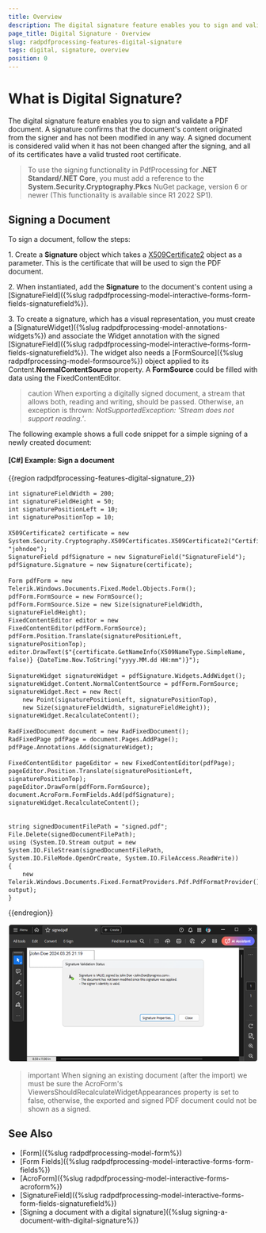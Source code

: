 ```yaml
---
title: Overview
description: The digital signature feature enables you to sign and validate a PDF document. 
page_title: Digital Signature - Overview
slug: radpdfprocessing-features-digital-signature
tags: digital, signature, overview
position: 0
---
```


# What is Digital Signature?

The digital signature feature enables you to sign and validate a PDF document. A signature confirms that the document's content originated from the signer and has not been modified in any way. A signed document is considered valid when it has not been changed after the signing, and all of its certificates have a valid trusted root certificate.

>To use the signing functionality in PdfProcessing for **.NET Standard/.NET Core**, you must add a reference to the **System.Security.Cryptography.Pkcs** NuGet package, version 6 or newer (This functionality is available since R1 2022 SP1).

## Signing a Document

To sign a document, follow the steps:

1\. Create a **Signature** object which takes a [X509Certificate2](https://msdn.microsoft.com/en-us/library/system.security.cryptography.x509certificates.x509certificate2(v=vs.110).aspx) object as a parameter. This is the certificate that will be used to sign the PDF document.

2\. When instantiated, add the **Signature** to the document's content using a [SignatureField]({%slug radpdfprocessing-model-interactive-forms-form-fields-signaturefield%}).

3\. To create a signature, which has a visual representation, you must create a [SignatureWidget]({%slug radpdfprocessing-model-annotations-widgets%}) and associate the Widget annotation with the signed [SignatureField]({%slug radpdfprocessing-model-interactive-forms-form-fields-signaturefield%}). The widget also needs a [FormSource]({%slug radpdfprocessing-model-formsource%}) object applied to its Content.**NormalContentSource** property. A **FormSource** could be filled with data using the FixedContentEditor.

>caution When exporting a digitally signed document, a stream that allows both, reading and writing, should be passed. Otherwise, an exception is thrown: *NotSupportedException: 'Stream does not support reading.'*.

The following example shows a full code snippet for a simple signing of a newly created document:

#### **[C#] Example: Sign a document**

{{region radpdfprocessing-features-digital-signature_2}}

    int signatureFieldWidth = 200;
    int signatureFieldHeight = 50;
    int signaturePositionLeft = 10;
    int signaturePositionTop = 10; 

    X509Certificate2 certificate = new System.Security.Cryptography.X509Certificates.X509Certificate2("Certificate.pfx", "johndoe");
    SignatureField pdfSignature = new SignatureField("SignatureField");
    pdfSignature.Signature = new Signature(certificate);

    Form pdfForm = new Telerik.Windows.Documents.Fixed.Model.Objects.Form();
    pdfForm.FormSource = new FormSource();
    pdfForm.FormSource.Size = new Size(signatureFieldWidth, signatureFieldHeight);
    FixedContentEditor editor = new FixedContentEditor(pdfForm.FormSource);
    pdfForm.Position.Translate(signaturePositionLeft, signaturePositionTop);
    editor.DrawText($"{certificate.GetNameInfo(X509NameType.SimpleName, false)} {DateTime.Now.ToString("yyyy.MM.dd HH:mm")}");

    SignatureWidget signatureWidget = pdfSignature.Widgets.AddWidget();
    signatureWidget.Content.NormalContentSource = pdfForm.FormSource;
    signatureWidget.Rect = new Rect(
        new Point(signaturePositionLeft, signaturePositionTop),
        new Size(signatureFieldWidth, signatureFieldHeight));
    signatureWidget.RecalculateContent();

    RadFixedDocument document = new RadFixedDocument();
    RadFixedPage pdfPage = document.Pages.AddPage();
    pdfPage.Annotations.Add(signatureWidget);

    FixedContentEditor pageEditor = new FixedContentEditor(pdfPage);
    pageEditor.Position.Translate(signaturePositionLeft, signaturePositionTop);
    pageEditor.DrawForm(pdfForm.FormSource);
    document.AcroForm.FormFields.Add(pdfSignature);
    signatureWidget.RecalculateContent();


    string signedDocumentFilePath = "signed.pdf";
    File.Delete(signedDocumentFilePath);
    using (System.IO.Stream output = new System.IO.FileStream(signedDocumentFilePath, System.IO.FileMode.OpenOrCreate, System.IO.FileAccess.ReadWrite))
    {
        new Telerik.Windows.Documents.Fixed.FormatProviders.Pdf.PdfFormatProvider().Export(document, output);
    }


{{endregion}}

![Signed PDF](images/radpdfprocessing-features-digital-signature.png)

>important When signing an existing document (after the import) we must be sure the AcroForm's ViewersShouldRecalculateWidgetAppearances property is set to false, otherwise, the exported and signed PDF document could not be shown as a signed. 

## See Also

* [Form]({%slug radpdfprocessing-model-form%})
* [Form Fields]({%slug radpdfprocessing-model-interactive-forms-form-fields%})
* [AcroForm]({%slug radpdfprocessing-model-interactive-forms-acroform%})
* [SignatureField]({%slug radpdfprocessing-model-interactive-forms-form-fields-signaturefield%})
* [Signing a document with a digital signature]({%slug signing-a-document-with-digital-signature%})

